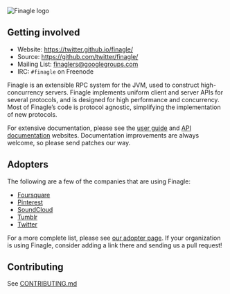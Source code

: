 ![Finagle logo](https://raw.github.com/twitter/finagle/master/doc/src/sphinx/_static/logo_small.png)

## Getting involved

* Website: https://twitter.github.io/finagle/
* Source: https://github.com/twitter/finagle/
* Mailing List: [finaglers@googlegroups.com](https://groups.google.com/forum/#!forum/finaglers)
* IRC: `#finagle` on Freenode

Finagle is an extensible RPC system for the JVM, used to construct
high-concurrency servers. Finagle implements uniform client and server APIs for
several protocols, and is designed for high performance and concurrency. Most of
Finagle’s code is protocol agnostic, simplifying the implementation of new
protocols.

For extensive documentation, please see the
[user guide](https://twitter.github.io/finagle/guide/) and
[API documentation](https://twitter.github.io/finagle/docs/#com.twitter.finagle.package)
websites. Documentation improvements are always welcome, so please send patches
our way.

## Adopters

The following are a few of the companies that are using Finagle:

* [Foursquare](https://foursquare.com/)
* [Pinterest](https://www.pinterest.com/)
* [SoundCloud](https://soundcloud.com/)
* [Tumblr](https://www.tumblr.com/)
* [Twitter](https://twitter.com/)

For a more complete list, please see
[our adopter page](https://github.com/twitter/finagle/blob/master/ADOPTERS.md).
If your organization is using Finagle, consider adding a link there and sending
us a pull request!

## Contributing

See [CONTRIBUTING.md](https://github.com/twitter/finagle/blob/master/CONTRIBUTING.md)
